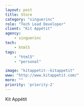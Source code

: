 ```yaml
---
layout: post
title: Store
category: "singuerinc"
role: "Tech Lead Developer"
client: "Kit Appétit"
agency:
    - singuerinc
tech:
    - html5
tags:
    - "html5"
    - "personal"

image: "kitappetit--kitappetit"
www: "http://www.kitappetit.com/"
more: ""
priority: 'priority-2'
---
```


Kit Appétit
